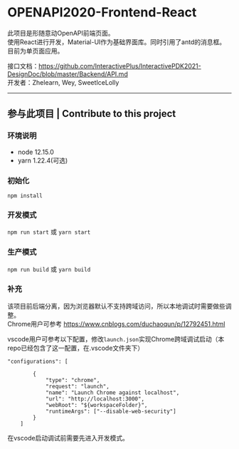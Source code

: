 # OPENAPI2020-Frontend-React

此项目是形随意动OpenAPI前端页面。  
使用React进行开发，Material-UI作为基础界面库。同时引用了antd的消息框。  
目前为单页面应用。  

接口文档：https://github.com/InteractivePlus/InteractivePDK2021-DesignDoc/blob/master/Backend/API.md  
开发者：Zhelearn, Wey, SweetIceLolly  

---

## 参与此项目 | Contribute to this project
### 环境说明
- node 12.15.0
- yarn 1.22.4(可选) 

### 初始化
```
npm install
```

### 开发模式
`npm run start` 或 `yarn start`

### 生产模式
`npm run build` 或 `yarn build`

### 补充
该项目前后端分离，因为浏览器默认不支持跨域访问，所以本地调试时需要做些调整。  
Chrome用户可参考 https://www.cnblogs.com/duchaoqun/p/12792451.html

vscode用户可参考以下配置，修改`launch.json`实现Chrome跨域调试启动（本repo已经包含了这一配置，在.vscode文件夹下）
```
"configurations": [
        
        {
            "type": "chrome",
            "request": "launch",
            "name": "Launch Chrome against localhost",
            "url": "http://localhost:3000",
            "webRoot": "${workspaceFolder}",
            "runtimeArgs": ["--disable-web-security"]
        }
    ]
```
在vscode启动调试前需要先进入开发模式。
